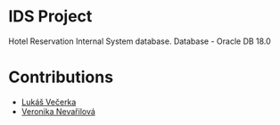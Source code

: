 # IDS Project
Hotel Reservation Internal System database.
Database - Oracle DB 18.0

# Contributions
- [Lukáš Večerka](https://github.com/lukasvecerka23)
- [Veronika Nevařilová](https://github.com/xnevar00)
